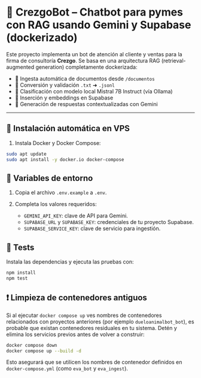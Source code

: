 # 🤖 CrezgoBot – Chatbot para pymes con RAG usando Gemini y Supabase (dockerizado)

Este proyecto implementa un bot de atención al cliente y ventas para la firma de consultoría **Crezgo**. Se basa en una arquitectura RAG (retrieval-augmented generation) completamente dockerizada:

- 📁 Ingesta automática de documentos desde `/documentos`
- 📄 Conversión y validación `.txt` ➜ `.jsonl`
- 🧠 Clasificación con modelo local Mistral 7B Instruct (vía Ollama)
- 🧩 Inserción y embeddings en Supabase
- 💬 Generación de respuestas contextualizadas con Gemini

---

## 🚀 Instalación automática en VPS

1. Instala Docker y Docker Compose:

```bash
sudo apt update
sudo apt install -y docker.io docker-compose
```

## 📄 Variables de entorno

1. Copia el archivo `.env.example` a `.env`.
2. Completa los valores requeridos:

   - `GEMINI_API_KEY`: clave de API para Gemini.
   - `SUPABASE_URL` y `SUPABASE_KEY`: credenciales de tu proyecto Supabase.
   - `SUPABASE_SERVICE_KEY`: clave de servicio para ingestión.

## 🧪 Tests

Instala las dependencias y ejecuta las pruebas con:

```bash
npm install
npm test
```

## ❗ Limpieza de contenedores antiguos

Si al ejecutar `docker compose up` ves nombres de contenedores
relacionados con proyectos anteriores (por ejemplo `dueloanimalbot_bot`),
es probable que existan contenedores residuales en tu sistema.
Detén y elimina los servicios previos antes de volver a construir:

```bash
docker compose down
docker compose up --build -d
```

Esto asegurará que se utilicen los nombres de contenedor definidos en
`docker-compose.yml` (como `eva_bot` y `eva_ingest`).

